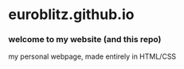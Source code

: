 # euroblitz.github.io

<article>
	<h3>welcome to my website (and this repo)</h3>
	<p>my personal webpage, made entirely in HTML/CSS
</article>
